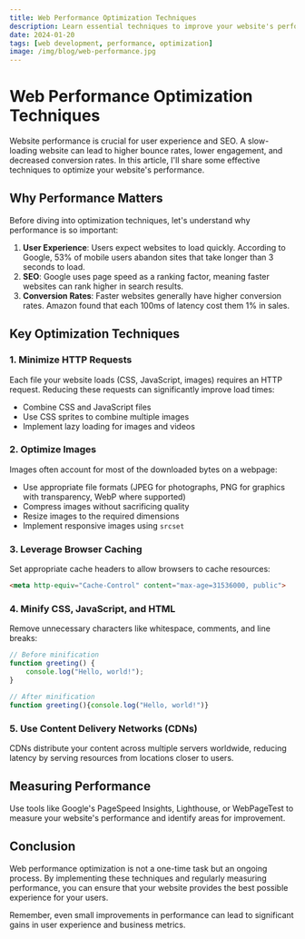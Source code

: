 ```yaml
---
title: Web Performance Optimization Techniques
description: Learn essential techniques to improve your website's performance and user experience
date: 2024-01-20
tags: [web development, performance, optimization]
image: /img/blog/web-performance.jpg
---
```


# Web Performance Optimization Techniques

Website performance is crucial for user experience and SEO. A slow-loading website can lead to higher bounce rates, lower engagement, and decreased conversion rates. In this article, I'll share some effective techniques to optimize your website's performance.

## Why Performance Matters

Before diving into optimization techniques, let's understand why performance is so important:

1. **User Experience**: Users expect websites to load quickly. According to Google, 53% of mobile users abandon sites that take longer than 3 seconds to load.
2. **SEO**: Google uses page speed as a ranking factor, meaning faster websites can rank higher in search results.
3. **Conversion Rates**: Faster websites generally have higher conversion rates. Amazon found that each 100ms of latency cost them 1% in sales.

## Key Optimization Techniques

### 1. Minimize HTTP Requests

Each file your website loads (CSS, JavaScript, images) requires an HTTP request. Reducing these requests can significantly improve load times:

- Combine CSS and JavaScript files
- Use CSS sprites to combine multiple images
- Implement lazy loading for images and videos

### 2. Optimize Images

Images often account for most of the downloaded bytes on a webpage:

- Use appropriate file formats (JPEG for photographs, PNG for graphics with transparency, WebP where supported)
- Compress images without sacrificing quality
- Resize images to the required dimensions
- Implement responsive images using `srcset`

### 3. Leverage Browser Caching

Set appropriate cache headers to allow browsers to cache resources:

```html
<meta http-equiv="Cache-Control" content="max-age=31536000, public">
```

### 4. Minify CSS, JavaScript, and HTML

Remove unnecessary characters like whitespace, comments, and line breaks:

```javascript
// Before minification
function greeting() {
    console.log("Hello, world!");
}

// After minification
function greeting(){console.log("Hello, world!")}
```

### 5. Use Content Delivery Networks (CDNs)

CDNs distribute your content across multiple servers worldwide, reducing latency by serving resources from locations closer to users.

## Measuring Performance

Use tools like Google's PageSpeed Insights, Lighthouse, or WebPageTest to measure your website's performance and identify areas for improvement.

## Conclusion

Web performance optimization is not a one-time task but an ongoing process. By implementing these techniques and regularly measuring performance, you can ensure that your website provides the best possible experience for your users.

Remember, even small improvements in performance can lead to significant gains in user experience and business metrics.